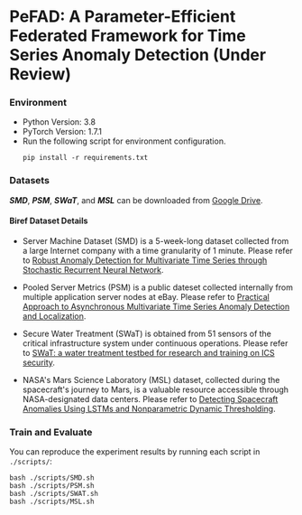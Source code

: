 # PeFAD: A Parameter-Efficient Federated Framework for Time Series Anomaly Detection (Under Review)

### Environment
- Python Version: 3.8
- PyTorch Version: 1.7.1
- Run the following script for environment configuration.
  ```shell
  pip install -r requirements.txt
  ```
### Datasets
_**SMD**_, _**PSM**_, _**SWaT**_, and _**MSL**_ can be downloaded from [Google Drive](https://drive.google.com/drive/folders/1gisthCoE-RrKJ0j3KPV7xiibhHWT9qRm).

#### Biref Dataset Details
- Server Machine Dataset (SMD) is a 5-week-long dataset collected from a large Internet company with a time granularity of 1 minute. Please refer to 
[Robust Anomaly Detection for Multivariate Time Series through Stochastic Recurrent Neural Network](https://netman.aiops.org/wp-content/uploads/2019/08/OmniAnomaly_camera-ready.pdf).

- Pooled Server Metrics (PSM) is a public dateset collected internally from multiple application server nodes at eBay. Please refer to 
[Practical Approach to Asynchronous Multivariate Time Series Anomaly Detection and Localization](https://dl.acm.org/doi/abs/10.1145/3447548.3467174).

- Secure Water Treatment (SWaT) is obtained from 51 sensors of the critical infrastructure system under continuous operations. Please refer to [SWaT: a water treatment testbed for research and training on ICS security](https://ieeexplore.ieee.org/abstract/document/7469060).

- NASA's Mars Science Laboratory (MSL) dataset, collected during the spacecraft's journey to Mars, is a valuable resource accessible through NASA-designated data centers. Please refer to [Detecting Spacecraft Anomalies Using LSTMs and Nonparametric Dynamic Thresholding](https://arxiv.org/pdf/1802.04431.pdf).


### Train and Evaluate
You can reproduce the experiment results by running each script in ```./scripts/```:
```
bash ./scripts/SMD.sh
bash ./scripts/PSM.sh
bash ./scripts/SWAT.sh
bash ./scripts/MSL.sh
```
